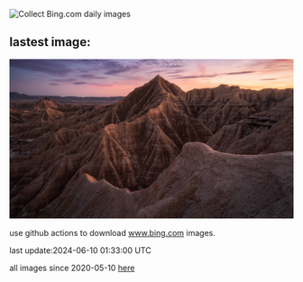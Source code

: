 ![Collect Bing.com daily images](https://github.com/counter2015/bing-daily-images/workflows/Collect%20Bing.com%20daily%20images/badge.svg)
## lastest image:
![](images/BardenasBiosphere.jpg)

use github actions to download www.bing.com images.

last update:2024-06-10 01:33:00 UTC

all images since 2020-05-10 [here](https://github.com/counter2015/bing-daily-images/tree/master/images) 
